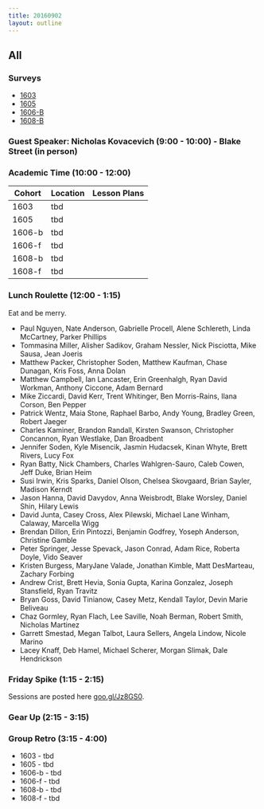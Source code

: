 ```yaml
---
title: 20160902
layout: outline
---
```


## All

### Surveys

* [1603]()
* [1605]()
* [1606-B]()
* [1608-B]()

### Guest Speaker: Nicholas Kovacevich (9:00 - 10:00) - Blake Street (in person)

### Academic Time (10:00 - 12:00)
| Cohort | Location | Lesson Plans |
| ------ | -------- | ------------ |
| 1603   | tbd |  |
| 1605   | tbd |  |
| 1606-b | tbd |  |
| 1606-f | tbd |  |
| 1608-b | tbd |  |
| 1608-f | tbd |  |

### Lunch Roulette (12:00 - 1:15)
Eat and be merry.

* Paul Nguyen, Nate Anderson, Gabrielle Procell, Alene Schlereth, Linda McCartney, Parker Phillips
* Tommasina Miller, Alisher Sadikov, Graham Nessler, Nick Pisciotta, Mike Sausa, Jean Joeris
* Matthew Packer, Christopher Soden, Matthew Kaufman, Chase Dunagan, Kris Foss, Anna Dolan
* Matthew Campbell, Ian Lancaster, Erin Greenhalgh, Ryan David Workman, Anthony Ciccone, Adam Bernard
* Mike Ziccardi, David Kerr, Trent Whitinger, Ben Morris-Rains, Ilana Corson, Ben Pepper
* Patrick Wentz, Maia Stone, Raphael Barbo, Andy Young, Bradley Green, Robert Jaeger
* Charles Kaminer, Brandon Randall, Kirsten Swanson, Christopher Concannon, Ryan Westlake, Dan Broadbent
* Jennifer Soden, Kyle Misencik, Jasmin Hudacsek, Kinan Whyte, Brett Rivers, Lucy Fox
* Ryan Batty, Nick Chambers, Charles Wahlgren-Sauro, Caleb Cowen, Jeff Duke, Brian Heim
* Susi Irwin, Kris Sparks, Daniel Olson, Chelsea Skovgaard, Brian Sayler, Madison Kerndt
* Jason Hanna, David Davydov, Anna Weisbrodt, Blake Worsley, Daniel Shin, Hilary Lewis
* David Junta, Casey Cross, Alex Pilewski, Michael Lane Winham, Calaway, Marcella Wigg
* Brendan Dillon, Erin Pintozzi, Benjamin Godfrey, Yoseph Anderson, Christine Gamble
* Peter Springer, Jesse Spevack, Jason Conrad, Adam Rice, Roberta Doyle, Vido Seaver
* Kristen Burgess, MaryJane Valade, Jonathan Kimble, Matt DesMarteau, Zachary Forbing
* Andrew Crist, Brett Hevia, Sonia Gupta, Karina Gonzalez, Joseph Stansfield, Ryan Travitz
* Bryan Goss, David Tinianow, Casey Metz, Kendall Taylor, Devin Marie Beliveau
* Chaz Gormley, Ryan Flach, Lee Saville, Noah Berman, Robert Smith, Nicholas Martinez
* Garrett Smestad, Megan Talbot, Laura Sellers, Angela Lindow, Nicole Marino
* Lacey Knaff, Deb Hamel, Michael Scherer, Morgan Slimak, Dale Hendrickson

### Friday Spike (1:15 - 2:15)
Sessions are posted here [goo.gl/Jz8GS0](goo.gl/Jz8GS0).

### Gear Up (2:15 - 3:15)

### Group Retro (3:15 - 4:00)
* 1603 - tbd
* 1605 - tbd
* 1606-b - tbd
* 1606-f - tbd
* 1608-b - tbd
* 1608-f - tbd

